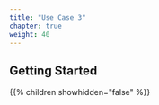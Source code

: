 ```yaml
---
title: "Use Case 3"
chapter: true
weight: 40
---
```


## Getting Started

{{% children showhidden="false" %}}